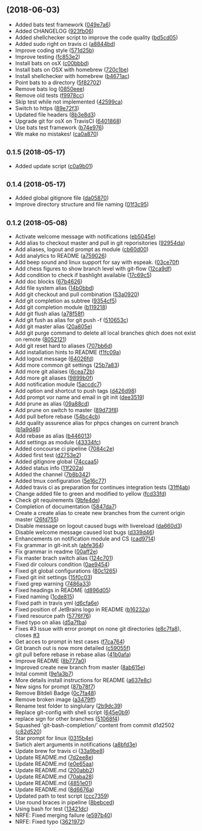 ##  (2018-06-03)

* Added bats test framework ([049e7a6](https://github.com/vergissberlin/bashlight/commit/049e7a6))
* Added CHANGELOG ([923fb06](https://github.com/vergissberlin/bashlight/commit/923fb06))
* Added shellchecker script to improve the code quality ([bd5cd05](https://github.com/vergissberlin/bashlight/commit/bd5cd05))
* Added sudo right on travis ci ([a8844bd](https://github.com/vergissberlin/bashlight/commit/a8844bd))
* Improve coding style ([571d25b](https://github.com/vergissberlin/bashlight/commit/571d25b))
* Improve testing ([fc853e2](https://github.com/vergissberlin/bashlight/commit/fc853e2))
* Install bats on osX ([c00bbbd](https://github.com/vergissberlin/bashlight/commit/c00bbbd))
* Install bats on OSX with homebrew ([720c1be](https://github.com/vergissberlin/bashlight/commit/720c1be))
* Install shellchecker with homebrew ([b4671ac](https://github.com/vergissberlin/bashlight/commit/b4671ac))
* Point bats to a directory ([5f82702](https://github.com/vergissberlin/bashlight/commit/5f82702))
* Remove bats log ([0850eee](https://github.com/vergissberlin/bashlight/commit/0850eee))
* Remove old tests ([f9978cc](https://github.com/vergissberlin/bashlight/commit/f9978cc))
* Skip test while not implemented ([42599ca](https://github.com/vergissberlin/bashlight/commit/42599ca))
* Switch to https ([89e72f3](https://github.com/vergissberlin/bashlight/commit/89e72f3))
* Updated file headers ([8b3e8d3](https://github.com/vergissberlin/bashlight/commit/8b3e8d3))
* Upgrade git for osX on TravisCI ([6401868](https://github.com/vergissberlin/bashlight/commit/6401868))
* Use bats test framework ([b74e976](https://github.com/vergissberlin/bashlight/commit/b74e976))
* We make no mistakes! ([ca0a870](https://github.com/vergissberlin/bashlight/commit/ca0a870))



## <small>0.1.5 (2018-05-17)</small>

* Added update script ([c0a9b01](https://github.com/vergissberlin/bashlight/commit/c0a9b01))



## <small>0.1.4 (2018-05-17)</small>

* Added global gitignore file ([da05870](https://github.com/vergissberlin/bashlight/commit/da05870))
* Improve directory structure and file naming ([01f3c95](https://github.com/vergissberlin/bashlight/commit/01f3c95))



## <small>0.1.2 (2018-05-08)</small>

* Activate welcome message with notifications ([eb5045e](https://github.com/vergissberlin/bashlight/commit/eb5045e))
* Add alias to checkout master and pull in git reporisitories ([92954da](https://github.com/vergissberlin/bashlight/commit/92954da))
* Add aliases, logout and prompt as module ([cb60d00](https://github.com/vergissberlin/bashlight/commit/cb60d00))
* Add analytics to README ([a759026](https://github.com/vergissberlin/bashlight/commit/a759026))
* Add beep sound and linux support for say with espeak. ([03ce70f](https://github.com/vergissberlin/bashlight/commit/03ce70f))
* Add chess figures to show branch level with git-flow ([12ca9df](https://github.com/vergissberlin/bashlight/commit/12ca9df))
* Add condition to check if bashlight available ([17c69c5](https://github.com/vergissberlin/bashlight/commit/17c69c5))
* Add doc blocks ([67b4626](https://github.com/vergissberlin/bashlight/commit/67b4626))
* Add file system alias ([14b0bbd](https://github.com/vergissberlin/bashlight/commit/14b0bbd))
* Add git checkout and pull combination ([53a0920](https://github.com/vergissberlin/bashlight/commit/53a0920))
* Add git completion as subtree ([9354cf5](https://github.com/vergissberlin/bashlight/commit/9354cf5))
* Add git completion module ([b119218](https://github.com/vergissberlin/bashlight/commit/b119218))
* Add git flush alias ([a78f58f](https://github.com/vergissberlin/bashlight/commit/a78f58f))
* Add git fush as alias for git push -f ([510653c](https://github.com/vergissberlin/bashlight/commit/510653c))
* Add git master alias ([20a805e](https://github.com/vergissberlin/bashlight/commit/20a805e))
* Add git purge command to delete all local branches qhich does not exist on remote ([8052121](https://github.com/vergissberlin/bashlight/commit/8052121))
* Add git reset hard to aliases ([707bb6d](https://github.com/vergissberlin/bashlight/commit/707bb6d))
* Add installation hints to README ([f1fc09a](https://github.com/vergissberlin/bashlight/commit/f1fc09a))
* Add logout message ([64026fd](https://github.com/vergissberlin/bashlight/commit/64026fd))
* Add more common git settings ([25b7a83](https://github.com/vergissberlin/bashlight/commit/25b7a83))
* Add more git aliaises ([6cea72b](https://github.com/vergissberlin/bashlight/commit/6cea72b))
* Add more git aliases ([9899b0f](https://github.com/vergissberlin/bashlight/commit/9899b0f))
* Add notification module ([5accdc7](https://github.com/vergissberlin/bashlight/commit/5accdc7))
* Add option and shortcut to push tags ([d426d98](https://github.com/vergissberlin/bashlight/commit/d426d98))
* Add prompt vor name and email in git init ([dee3519](https://github.com/vergissberlin/bashlight/commit/dee3519))
* Add prune as alias ([09a88cd](https://github.com/vergissberlin/bashlight/commit/09a88cd))
* Add prune on switch to master ([89d73f8](https://github.com/vergissberlin/bashlight/commit/89d73f8))
* Add pull before rebase ([54bc4cb](https://github.com/vergissberlin/bashlight/commit/54bc4cb))
* Add quality assurence alias for phpcs changes on current branch ([b1a9d46](https://github.com/vergissberlin/bashlight/commit/b1a9d46))
* Add rebase as alias ([b446013](https://github.com/vergissberlin/bashlight/commit/b446013))
* Add settings as module ([43334fc](https://github.com/vergissberlin/bashlight/commit/43334fc))
* Added concourse ci pipeline ([7084c2e](https://github.com/vergissberlin/bashlight/commit/7084c2e))
* Added first test ([d2753e2](https://github.com/vergissberlin/bashlight/commit/d2753e2))
* Added gitignore global ([74ccaa5](https://github.com/vergissberlin/bashlight/commit/74ccaa5))
* Added status info ([11f202a](https://github.com/vergissberlin/bashlight/commit/11f202a))
* Added the channel ([7b8b342](https://github.com/vergissberlin/bashlight/commit/7b8b342))
* Added tmux configuration ([5e16c77](https://github.com/vergissberlin/bashlight/commit/5e16c77))
* Added travis ci as preparation for continues integration tests ([31ff4ab](https://github.com/vergissberlin/bashlight/commit/31ff4ab))
* Change added file to green and modified to yellow ([fcd33fd](https://github.com/vergissberlin/bashlight/commit/fcd33fd))
* Check git requirements ([9bfe4de](https://github.com/vergissberlin/bashlight/commit/9bfe4de))
* Completion of documentation ([5847da7](https://github.com/vergissberlin/bashlight/commit/5847da7))
* Create a create alias to create new branches from the current origin master ([26fd755](https://github.com/vergissberlin/bashlight/commit/26fd755))
* Disable message on logout caused bugs with livereload ([da660d3](https://github.com/vergissberlin/bashlight/commit/da660d3))
* Disable welcome message caused lost bugs ([d339d46](https://github.com/vergissberlin/bashlight/commit/d339d46))
* Enhancements on notification module and CS ([cad9714](https://github.com/vergissberlin/bashlight/commit/cad9714))
* Fix grammar in git-init.sh ([abfe364](https://github.com/vergissberlin/bashlight/commit/abfe364))
* Fix grammar in readme ([00aff2e](https://github.com/vergissberlin/bashlight/commit/00aff2e))
* Fix master brach switch alias ([124c701](https://github.com/vergissberlin/bashlight/commit/124c701))
* Fixed dir colours condition ([0ae9454](https://github.com/vergissberlin/bashlight/commit/0ae9454))
* Fixed git global configurations ([80c1265](https://github.com/vergissberlin/bashlight/commit/80c1265))
* Fixed git init settings ([15f0c03](https://github.com/vergissberlin/bashlight/commit/15f0c03))
* Fixed grep warning ([7486a33](https://github.com/vergissberlin/bashlight/commit/7486a33))
* Fixed headings in README ([d896d05](https://github.com/vergissberlin/bashlight/commit/d896d05))
* Fixed naming ([1cde815](https://github.com/vergissberlin/bashlight/commit/1cde815))
* Fixed path in travis yml ([d6cfa6e](https://github.com/vergissberlin/bashlight/commit/d6cfa6e))
* Fixed position of JetBrains logo in README ([b16232a](https://github.com/vergissberlin/bashlight/commit/b16232a))
* Fixed resource path ([5776f76](https://github.com/vergissberlin/bashlight/commit/5776f76))
* fixed typo on alias ([d5a7fba](https://github.com/vergissberlin/bashlight/commit/d5a7fba))
* Fixes #3 issue with error prompt on none git directories ([e8c7fa8](https://github.com/vergissberlin/bashlight/commit/e8c7fa8)), closes [#3](https://github.com/vergissberlin/bashlight/issues/3)
* Get acces to prompt in test cases ([f7ca764](https://github.com/vergissberlin/bashlight/commit/f7ca764))
* Git branch out is now more detailed ([c59055f](https://github.com/vergissberlin/bashlight/commit/c59055f))
* git pull before rebase in rebase alias ([41b0afa](https://github.com/vergissberlin/bashlight/commit/41b0afa))
* Improve README ([8b777a0](https://github.com/vergissberlin/bashlight/commit/8b777a0))
* Improved create new branch from master ([8ab615e](https://github.com/vergissberlin/bashlight/commit/8ab615e))
* Inital commit ([9e1a3b7](https://github.com/vergissberlin/bashlight/commit/9e1a3b7))
* More details install instructions for README ([a637e8c](https://github.com/vergissberlin/bashlight/commit/a637e8c))
* New signs for prompt ([87b78f7](https://github.com/vergissberlin/bashlight/commit/87b78f7))
* Remove Bitdeli Badge ([0c7fa48](https://github.com/vergissberlin/bashlight/commit/0c7fa48))
* Remove broken image ([a3479ff](https://github.com/vergissberlin/bashlight/commit/a3479ff))
* Rename test folder to singlulary ([2b9dc39](https://github.com/vergissberlin/bashlight/commit/2b9dc39))
* Replace git-config with shell script ([645e0b9](https://github.com/vergissberlin/bashlight/commit/645e0b9))
* replace sign for other branches ([51068f4](https://github.com/vergissberlin/bashlight/commit/51068f4))
* Squashed 'git-bash-completion/' content from commit d1d2502 ([c82d520](https://github.com/vergissberlin/bashlight/commit/c82d520))
* Star prompt for linux ([0315b4e](https://github.com/vergissberlin/bashlight/commit/0315b4e))
* Swtich alert arguments in notifications ([a8bfd3e](https://github.com/vergissberlin/bashlight/commit/a8bfd3e))
* Update brew for travis ci ([33a9be8](https://github.com/vergissberlin/bashlight/commit/33a9be8))
* Update README.md ([7d2ee8e](https://github.com/vergissberlin/bashlight/commit/7d2ee8e))
* Update README.md ([e0e65aa](https://github.com/vergissberlin/bashlight/commit/e0e65aa))
* Update README.md ([200abb2](https://github.com/vergissberlin/bashlight/commit/200abb2))
* Update README.md ([70aba28](https://github.com/vergissberlin/bashlight/commit/70aba28))
* Update README.md ([4851e01](https://github.com/vergissberlin/bashlight/commit/4851e01))
* Update README.md ([8d6676a](https://github.com/vergissberlin/bashlight/commit/8d6676a))
* Updated path to test script ([ccc7359](https://github.com/vergissberlin/bashlight/commit/ccc7359))
* Use round braces in pipeline ([8bebced](https://github.com/vergissberlin/bashlight/commit/8bebced))
* Using bash for test ([13421dc](https://github.com/vergissberlin/bashlight/commit/13421dc))
* NRFE: Fixed merging failure ([e597b40](https://github.com/vergissberlin/bashlight/commit/e597b40))
* NRFE: Fixed typo ([3621972](https://github.com/vergissberlin/bashlight/commit/3621972))



